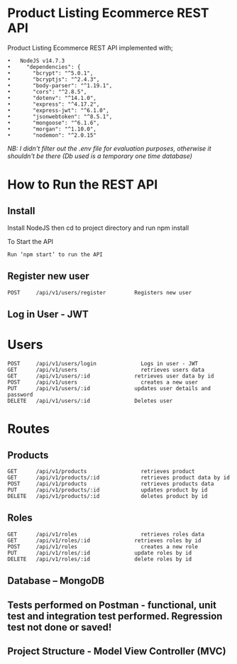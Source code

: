 # Product Listing Ecommerce REST API

Product Listing Ecommerce REST API implemented with;
```
•	NodeJS v14.7.3
•	  "dependencies": {
•	    "bcrypt": "^5.0.1",
•	    "bcryptjs": "^2.4.3",
•	    "body-parser": "^1.19.1",
•	    "cors": "^2.8.5",
•	    "dotenv": "^14.1.0",
•	    "express": "^4.17.2",
•	    "express-jwt": "^6.1.0",
•	    "jsonwebtoken": "^8.5.1",
•	    "mongoose": "^6.1.6",
•	    "morgan": "^1.10.0",
•	    "nodemon": "^2.0.15"
```

*NB: I didn't filter out the .env file for evaluation purposes, otherwise it shouldn't be there (Db used is a temporary one time database)*

# How to Run the REST API

## Install

Install NodeJS then cd to project directory and run npm install

To Start the API
```
Run ‘npm start’ to run the API
```

## Register new user
```
POST     /api/v1/users/register         Registers new user 
```

## Log in User - JWT

# Users
```
POST     /api/v1/users/login	          Logs in user - JWT
GET      /api/v1/users		              retrieves users data
GET      /api/v1/users/:id	            retrieves user data by id
POST     /api/v1/users		              creates a new user
PUT      /api/v1/users/:id	            updates user details and password
DELETE   /api/v1/users/:id	            Deletes user
```

# Routes

## Products
```
GET      /api/v1/products	              retrieves product
GET      /api/v1/products/:id	          retrieves product data by id
POST     /api/v1/products	              retrieves products data
PUT      /api/v1/products/:id	          updates product by id
DELETE   /api/v1/products/:id	          deletes product by id
```

## Roles
```
GET      /api/v1/roles		              retrieves roles data
GET      /api/v1/roles/:id	            retrieves roles by id
POST     /api/v1/roles		              creates a new role
PUT      /api/v1/roles/:id	            update roles by id
DELETE   /api/v1/roles/:id	            delete roles by id
```

## Database – MongoDB
## Tests performed on Postman - functional, unit test and integration test performed. Regression test not done or saved!
## Project Structure - Model View Controller (MVC)
